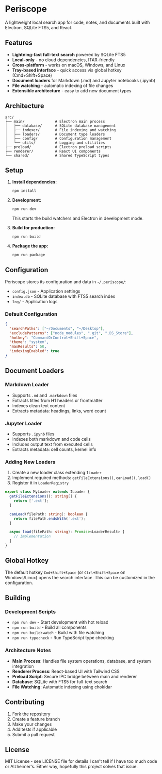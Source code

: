 # Periscope

A lightweight local search app for code, notes, and documents built with Electron, SQLite FTS5, and React.

## Features

- **Lightning-fast full-text search** powered by SQLite FTS5
- **Local-only** - no cloud dependencies, ITAR-friendly
- **Cross-platform** - works on macOS, Windows, and Linux
- **Tray-based interface** - quick access via global hotkey (Cmd+Shift+Space)
- **Document loaders** for Markdown (.md) and Jupyter notebooks (.ipynb)
- **File watching** - automatic indexing of file changes
- **Extensible architecture** - easy to add new document types

## Architecture

```
src/
├── main/              # Electron main process
│   ├── database/      # SQLite database management
│   ├── indexer/       # File indexing and watching
│   ├── loaders/       # Document type loaders
│   ├── config/        # Configuration management
│   └── utils/         # Logging and utilities
├── preload/           # Electron preload scripts
├── renderer/          # React UI components
└── shared/            # Shared TypeScript types
```

## Setup

1. **Install dependencies:**
   ```bash
   npm install
   ```

2. **Development:**
   ```bash
   npm run dev
   ```
   This starts the build watchers and Electron in development mode.

3. **Build for production:**
   ```bash
   npm run build
   ```

4. **Package the app:**
   ```bash
   npm run package
   ```

## Configuration

Periscope stores its configuration and data in `~/.periscope/`:

- `config.json` - Application settings
- `index.db` - SQLite database with FTS5 search index
- `log/` - Application logs

### Default Configuration

```json
{
  "searchPaths": ["~/Documents", "~/Desktop"],
  "excludePatterns": ["node_modules", ".git", ".DS_Store"],
  "hotkey": "CommandOrControl+Shift+Space",
  "theme": "system",
  "maxResults": 50,
  "indexingEnabled": true
}
```

## Document Loaders

### Markdown Loader
- Supports `.md` and `.markdown` files
- Extracts titles from H1 headers or frontmatter
- Indexes clean text content
- Extracts metadata: headings, links, word count

### Jupyter Loader
- Supports `.ipynb` files
- Indexes both markdown and code cells
- Includes output text from executed cells
- Extracts metadata: cell counts, kernel info

### Adding New Loaders

1. Create a new loader class extending `ILoader`
2. Implement required methods: `getFileExtensions()`, `canLoad()`, `load()`
3. Register it in `LoaderRegistry`

```typescript
export class MyLoader extends ILoader {
  getFileExtensions(): string[] {
    return ['.ext'];
  }

  canLoad(filePath: string): boolean {
    return filePath.endsWith('.ext');
  }

  async load(filePath: string): Promise<LoaderResult> {
    // Implementation
  }
}
```

## Global Hotkey

The default hotkey `Cmd+Shift+Space` (or `Ctrl+Shift+Space` on Windows/Linux) opens the search interface. This can be customized in the configuration.

## Building

### Development Scripts

- `npm run dev` - Start development with hot reload
- `npm run build` - Build all components
- `npm run build:watch` - Build with file watching
- `npm run typecheck` - Run TypeScript type checking

### Architecture Notes

- **Main Process**: Handles file system operations, database, and system integration
- **Renderer Process**: React-based UI with Tailwind CSS
- **Preload Script**: Secure IPC bridge between main and renderer
- **Database**: SQLite with FTS5 for full-text search
- **File Watching**: Automatic indexing using chokidar

## Contributing

1. Fork the repository
2. Create a feature branch
3. Make your changes
4. Add tests if applicable
5. Submit a pull request

## License

MIT License - see LICENSE file for details
I can't tell if I have too much code or Alzheimer's. Either way, hopefully this project solves that issue.
